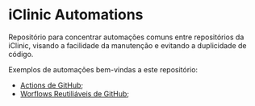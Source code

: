 # iClinic Automations

Repositório para concentrar automações comuns entre repositórios da iClinic, visando a facilidade da manutenção e evitando a duplicidade de código.

Exemplos de automações bem-vindas a este repositório:
- [Actions de GitHub](https://docs.github.com/en/actions);
- [Worflows Reutiliáveis de GitHub](https://docs.github.com/en/actions/using-workflows/reusing-workflows);
